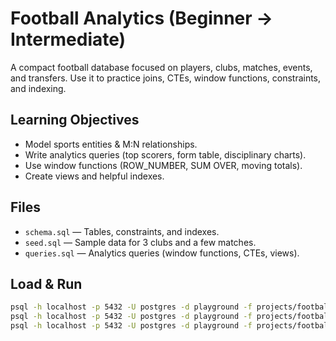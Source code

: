 # Football Analytics (Beginner → Intermediate)

A compact football database focused on players, clubs, matches, events, and transfers.
Use it to practice joins, CTEs, window functions, constraints, and indexing.

## Learning Objectives
- Model sports entities & M:N relationships.
- Write analytics queries (top scorers, form table, disciplinary charts).
- Use window functions (ROW_NUMBER, SUM OVER, moving totals).
- Create views and helpful indexes.

## Files
- `schema.sql` — Tables, constraints, and indexes.
- `seed.sql` — Sample data for 3 clubs and a few matches.
- `queries.sql` — Analytics queries (window functions, CTEs, views).

## Load & Run
```bash
psql -h localhost -p 5432 -U postgres -d playground -f projects/football_analytics/schema.sql
psql -h localhost -p 5432 -U postgres -d playground -f projects/football_analytics/seed.sql
psql -h localhost -p 5432 -U postgres -d playground -f projects/football_analytics/queries.sql
```